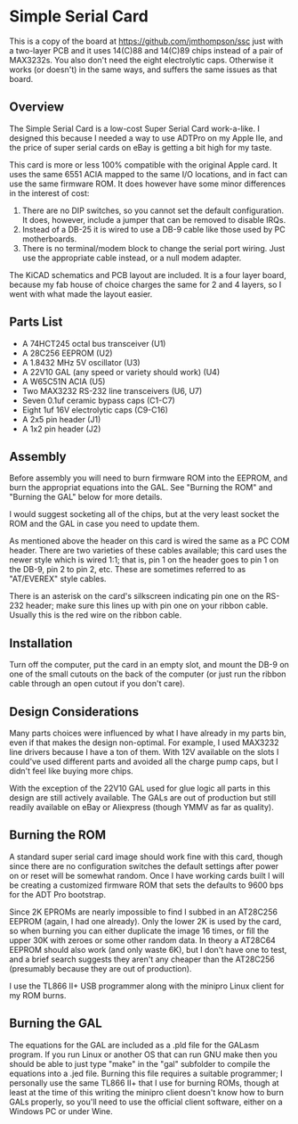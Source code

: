 # Simple Serial Card

This is a copy of the board at https://github.com/jmthompson/ssc just with a two-layer PCB and it uses 14(C)88 and 14(C)89 chips instead of a pair of MAX3232s. You also don't need the eight electrolytic caps. Otherwise it works (or doesn't) in the same ways, and suffers the same issues as that board.

## Overview

The Simple Serial Card is a low-cost Super Serial Card work-a-like. I designed
this because I needed a way to use ADTPro on my Apple IIe, and the price of
super serial cards on eBay is getting a bit high for my taste.

This card is more or less 100% compatible with the original Apple card. It
uses the same 6551 ACIA mapped to the same I/O locations, and in fact can
use the same firmware ROM.  It does however have some minor differences in the
interest of cost:

1. There are no DIP switches, so you cannot set the default configuration. It
   does, however, include a jumper that can be removed to disable IRQs.
2. Instead of a DB-25 it is wired to use a DB-9 cable like those used by PC
   motherboards.
3. There is no terminal/modem block to change the serial port wiring. Just use
   the appropriate cable instead, or a null modem adapter.

The KiCAD schematics and PCB layout are included. It is a four layer board,
because my fab house of choice charges the same for 2 and 4 layers, so I went
with what made the layout easier.

## Parts List

* A 74HCT245 octal bus transceiver (U1)
* A 28C256 EEPROM (U2)
* A 1.8432 MHz 5V oscillator (U3)
* A 22V10 GAL (any speed or variety should work) (U4)
* A W65C51N ACIA (U5)
* Two MAX3232 RS-232 line transceivers (U6, U7)
* Seven 0.1uf ceramic bypass caps (C1-C7)
* Eight 1uf 16V electrolytic caps (C9-C16)
* A 2x5 pin header (J1)
* A 1x2 pin header (J2)

## Assembly

Before assembly you will need to burn firmware ROM into the EEPROM, and burn
the appropriat equations into the GAL. See "Burning the ROM" and "Burning the
GAL" below for more details.

I would suggest socketing all of the chips, but at the very least socket the
ROM and the GAL in case you need to update them.

As mentioned above the header on this card is wired the same as a PC COM
header. There are two varieties of these cables available; this card uses the
newer style which is wired 1:1; that is, pin 1 on the header goes to pin 1
on the DB-9, pin 2 to pin 2, etc. These are sometimes referred to as
"AT/EVEREX" style cables.

There is an asterisk on the card's silkscreen indicating pin one on the RS-232
header; make sure this lines up with pin one on your ribbon cable. Usually this
is the red wire on the ribbon cable.

## Installation

Turn off the computer, put the card in an empty slot, and mount the DB-9 on one
of the small cutouts on the back of the computer (or just run the ribbon cable
through an open cutout if you don't care).

## Design Considerations

Many parts choices were influenced by what I have already in my parts bin, even
if that makes the design non-optimal. For example, I used MAX3232 line drivers
because I have a ton of them. With 12V available on the slots I could've used
different parts and avoided all the charge pump caps, but I didn't feel like
buying more chips.

With the exception of the 22V10 GAL used for glue logic all parts in this design
are still actively available. The GALs are out of production but still readily
available on eBay or Aliexpress (though YMMV as far as quality).

## Burning the ROM

A standard super serial card image should work fine with this card, though
since there are no configuration switches the default settings after power on
or reset will be somewhat random.  Once I have working cards built I will be
creating a customized firmware ROM that sets the defaults to 9600 bps for the
ADT Pro bootstrap.

Since 2K EPROMs are nearly impossible to find I subbed in an AT28C256 EEPROM
(again, I had one already). Only the lower 2K is used by the card, so when
burning you can either duplicate the image 16 times, or fill the upper 30K
with zeroes or some other random data. In theory a AT28C64 EEPROM should also
work (and only waste 6K), but I don't have one to test, and a brief search
suggests they aren't any cheaper than the AT28C256 (presumably because they
are out of production).

I use the TL866 II+ USB programmer along with the minipro Linux client for my
ROM burns.

## Burning the GAL

The equations for the GAL are included as a .pld file for the GALasm program.
If you run Linux or another OS that can run GNU make then you should be able
to just type "make" in the "gal" subfolder to compile the equations into a
.jed file.  Burning this file requires a suitable programmer; I personally
use the same TL866 II+ that I use for burning ROMs, though at least at the time
of this writing the minipro client doesn't know how to burn GALs properly, so
you'll need to use the official client software, either on a Windows PC or
under Wine.
